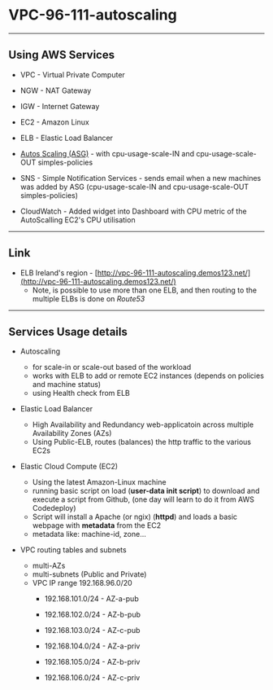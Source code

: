 # VPC-96-111-autoscaling

---

## Using AWS Services

* VPC - Virtual Private Computer

* NGW - NAT Gateway

* IGW - Internet Gateway

* EC2 - Amazon Linux

* ELB - Elastic Load Balancer

* [Autos Scaling (ASG)](https://aws.amazon.com/autoscaling/) - with cpu-usage-scale-IN and cpu-usage-scale-OUT simples-policies

* SNS - Simple Notification Services - sends email when a new machines was added by ASG (cpu-usage-scale-IN and cpu-usage-scale-OUT simples-policies)

* CloudWatch - Added widget into Dashboard with CPU metric of the AutoScalling EC2's CPU utilisation

---

## Link

* ELB Ireland's region - [http://vpc-96-111-autoscaling.demos123.net/](http://vpc-96-111-autoscaling.demos123.net/)
  - Note, is possible to use more than one ELB, and then routing to the multiple ELBs is done on *Route53*

---

##  Services Usage details

* Autoscaling
  - for scale-in or scale-out based of the workload
  - works with ELB to add or remote EC2 instances (depends on policies and machine status)
  - using Health check from ELB
  
 * Elastic Load Balancer
   - High Availability and Redundancy web-applicatoin across multiple Availability Zones (AZs)
   - Using Public-ELB, routes (balances) the http traffic to the various EC2s
  
* Elastic Cloud Compute (EC2)
  - Using the latest Amazon-Linux machine
  - running basic script on load (**user-data init script**) to download and execute a script from Github,
  (one day will learn to do it from AWS Codedeploy)
  - Script will install a Apache (or ngix) (**httpd**) and loads a basic webpage with **metadata** from the EC2
  - metadata like: machine-id, zone...
    
* VPC routing tables and subnets
  - multi-AZs 
  - multi-subnets (Public and Private)
  - VPC IP range 192.168.96.0/20
    - 192.168.101.0/24 - AZ-a-pub
    - 192.168.102.0/24 - AZ-b-pub
    - 192.168.103.0/24 - AZ-c-pub
    
    - 192.168.104.0/24 - AZ-a-priv
    - 192.168.105.0/24 - AZ-b-priv
    - 192.168.106.0/24 - AZ-c-priv
     
